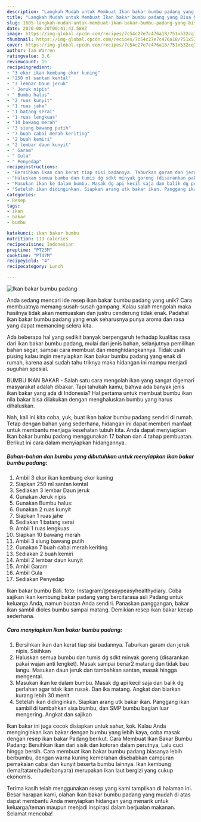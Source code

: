 ```yaml
---
description: "Langkah Mudah untuk Membuat Ikan bakar bumbu padang yang Bisa Manjain Lidah"
title: "Langkah Mudah untuk Membuat Ikan bakar bumbu padang yang Bisa Manjain Lidah"
slug: 1605-langkah-mudah-untuk-membuat-ikan-bakar-bumbu-padang-yang-bisa-manjain-lidah
date: 2020-08-20T00:41:43.588Z
image: https://img-global.cpcdn.com/recipes/7c54c27e7c476a18/751x532cq70/ikan-bakar-bumbu-padang-foto-resep-utama.jpg
thumbnail: https://img-global.cpcdn.com/recipes/7c54c27e7c476a18/751x532cq70/ikan-bakar-bumbu-padang-foto-resep-utama.jpg
cover: https://img-global.cpcdn.com/recipes/7c54c27e7c476a18/751x532cq70/ikan-bakar-bumbu-padang-foto-resep-utama.jpg
author: Ian Warren
ratingvalue: 3.6
reviewcount: 15
recipeingredient:
- "3 ekor ikan kembung ekor kuning"
- "250 ml santan kental"
- "3 lembar Daun jeruk"
- " Jeruk nipis"
- " Bumbu halus"
- "2 ruas kunyit"
- "1 ruas jahe"
- "1 batang serai"
- "1 ruas lengkuas"
- "10 bawang merah"
- "3 siung bawang putih"
- "7 buah cabai merah keriting"
- "2 buah kemiri"
- "2 lembar daun kunyit"
- " Garam"
- " Gula"
- " Penyedap"
recipeinstructions:
- "Bersihkan ikan dan kerat tiap sisi badannya. Taburkan garam dan jeruk nipis. Sisihkan"
- "Haluskan semua bumbu dan tumis dg sdkt minyak goreng (disarankan pakai wajan anti lengket). Masak sampai benar2 matang dan tidak bau langu. Masukan daun jeruk dan tambahkan santan, masak hingga mengental."
- "Masukan ikan ke dalam bumbu. Masak dg api kecil saja dan balik dg perlahan agar tdak ikan rusak. Dan ika matang. Angkat dan biarkan kurang lebih 30 menit"
- "Setelah ikan didinginkan. Siapkan arang utk bakar ikan. Panggang ikan sambil di tambahkan sisa bumbu, dan SMP bumbu bagian luar mengering. Angkat dan sajikan"
categories:
- Resep
tags:
- ikan
- bakar
- bumbu

katakunci: ikan bakar bumbu 
nutrition: 113 calories
recipecuisine: Indonesian
preptime: "PT23M"
cooktime: "PT47M"
recipeyield: "4"
recipecategory: Lunch

---
```



![Ikan bakar bumbu padang](https://img-global.cpcdn.com/recipes/7c54c27e7c476a18/751x532cq70/ikan-bakar-bumbu-padang-foto-resep-utama.jpg)

Anda sedang mencari ide resep ikan bakar bumbu padang yang unik? Cara membuatnya memang susah-susah gampang. Kalau salah mengolah maka hasilnya tidak akan memuaskan dan justru cenderung tidak enak. Padahal ikan bakar bumbu padang yang enak seharusnya punya aroma dan rasa yang dapat memancing selera kita.

Ada beberapa hal yang sedikit banyak berpengaruh terhadap kualitas rasa dari ikan bakar bumbu padang, mulai dari jenis bahan, selanjutnya pemilihan bahan segar, sampai cara membuat dan menghidangkannya. Tidak usah pusing kalau ingin menyiapkan ikan bakar bumbu padang yang enak di rumah, karena asal sudah tahu triknya maka hidangan ini mampu menjadi suguhan spesial.

BUMBU IKAN BAKAR - Salah satu cara mengolah ikan yang sangat digemari masyarakat adalah dibakar. Tapi tahukah kamu, bahwa ada banyak jenis ikan bakar yang ada di Indonesia? Hal pertama untuk membuat bumbu ikan nila bakar bisa dilakukan dengan menghaluskan bumbu yang harus dihaluskan.


Nah, kali ini kita coba, yuk, buat ikan bakar bumbu padang sendiri di rumah. Tetap dengan bahan yang sederhana, hidangan ini dapat memberi manfaat untuk membantu menjaga kesehatan tubuh kita. Anda dapat menyiapkan Ikan bakar bumbu padang menggunakan 17 bahan dan 4 tahap pembuatan. Berikut ini cara dalam menyiapkan hidangannya.

<!--inarticleads1-->

##### Bahan-bahan dan bumbu yang dibutuhkan untuk menyiapkan Ikan bakar bumbu padang:

1. Ambil 3 ekor ikan kembung ekor kuning
1. Siapkan 250 ml santan kental
1. Sediakan 3 lembar Daun jeruk
1. Gunakan  Jeruk nipis
1. Gunakan  Bumbu halus:
1. Gunakan 2 ruas kunyit
1. Siapkan 1 ruas jahe
1. Sediakan 1 batang serai
1. Ambil 1 ruas lengkuas
1. Siapkan 10 bawang merah
1. Ambil 3 siung bawang putih
1. Gunakan 7 buah cabai merah keriting
1. Sediakan 2 buah kemiri
1. Ambil 2 lembar daun kunyit
1. Ambil  Garam
1. Ambil  Gula
1. Sediakan  Penyedap


Ikan bakar bumbu Bali. foto: Instagram/@easypeasyhealthydiary. Coba sajikan ikan kembung bakar padang yang bercitarasa asli Padang untuk keluarga Anda, namun buatan Anda sendiri. Panaskan panggangan, bakar ikan sambil dioles bumbu sampai matang. Demikian resep ikan bakar kecap sederhana. 

<!--inarticleads2-->

##### Cara menyiapkan Ikan bakar bumbu padang:

1. Bersihkan ikan dan kerat tiap sisi badannya. Taburkan garam dan jeruk nipis. Sisihkan
1. Haluskan semua bumbu dan tumis dg sdkt minyak goreng (disarankan pakai wajan anti lengket). Masak sampai benar2 matang dan tidak bau langu. Masukan daun jeruk dan tambahkan santan, masak hingga mengental.
1. Masukan ikan ke dalam bumbu. Masak dg api kecil saja dan balik dg perlahan agar tdak ikan rusak. Dan ika matang. Angkat dan biarkan kurang lebih 30 menit
1. Setelah ikan didinginkan. Siapkan arang utk bakar ikan. Panggang ikan sambil di tambahkan sisa bumbu, dan SMP bumbu bagian luar mengering. Angkat dan sajikan


Ikan bakar ini juga cocok disiapkan untuk sahur, kok. Kalau Anda menginginkan ikan bakar dengan bumbu yang lebih kaya, coba masak dengan resep ikan bakar Padang berikut. Cara Membuat Ikan Bakar Bumbu Padang: Bersihkan ikan dari sisik dan kotoran dalam perutnya, Lalu cuci hingga bersih. Cara membuat ikan bakar bumbu padang biasanya lebih berbumbu, dengan warna kuning kemerahan disebabkan campuran pemakaian cabai dan kunyit beserta bumbu lainnya. Ikan kembung (lema/tatare/tude/banyara) merupakan ikan laut bergizi yang cukup ekonomis. 

Terima kasih telah menggunakan resep yang kami tampilkan di halaman ini. Besar harapan kami, olahan Ikan bakar bumbu padang yang mudah di atas dapat membantu Anda menyiapkan hidangan yang menarik untuk keluarga/teman maupun menjadi inspirasi dalam berjualan makanan. Selamat mencoba!
